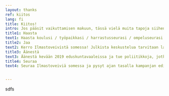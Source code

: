 ```yaml
---
layout: thanks
ref: kiitos
lang: fi
title: Kiitos!
intro: Jos pääsit vaikuttamisen makuun, tässä vielä muita tapoja siihen
title1: Haasta
text1: Haasta koulusi / työpaikkasi / harrastusseurasi / ompeluseurasi / pubivisaseurueesi / päiväkotisi / puskaradiosi / vanhainkotisi / järjestösi / seurakuntasi / taloyhtiösi / kirjekaverisi / bändikerhosi / lähikauppasi / urheilujärjestösi / avantouintiseurasi / baarikoplasi / bingokerhosi / opiskelijajärjestösi / lukupiirisi / kuorosi / someyhteisösi / uimakoulusi / saunaseurasi mukaan veivaamaan!
title2: Jaa
text2: Kerro Ilmastoveivistä somessa! Julkista keskustelua tarvitaan laajemman tason vaikuttavien ratkaisujen aikaansaamiseksi
title3: Äänestä
text3: Äänestä kevään 2019 eduskuntavaaleissa ja tue poliitikkoja, jotka ovat sitoutuneet ilmaston lämpenemisen hillitsemiseen. Lähetä ehdokkaallesi linkki Ilmastoveivi- kampanjaan ja kysy onko hän sitoutunut sen tavoitteisiin. Vastuu ei ole pelkästään yksilöillä, vaan poliittisessa päätöksenteossa, johon sinäkin voit vaikuttaa.
title4: Seuraa
text4: Seuraa Ilmastoveiviä somessa ja pysyt ajan tasalla kampanjan edistymisestä!


---
```


sdfs
